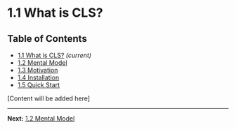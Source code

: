 # 1.1 What is CLS?

## Table of Contents
- [1.1 What is CLS?](./1.1-what-is-cls.md) *(current)*
- [1.2 Mental Model](./1.2-mental-model.md)
- [1.3 Motivation](./1.3-motivation.md)
- [1.4 Installation](./1.4-installation.md)
- [1.5 Quick Start](./1.5-quick-start.md)

[Content will be added here]

---

**Next:** [1.2 Mental Model](./1.2-mental-model.md)
